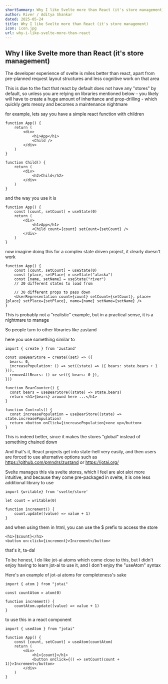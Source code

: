 ```yaml
---
shortSummary: Why I like Svelte more than React (it's store management)
author: River / Aditya Shankar
dated: 2025-05-24
title: Why I like Svelte more than React (it's store management)
icon: icon.jpg
url: why-i-like-svelte-more-than-react
---
```


## Why I like Svelte more than React (it's store management)

The developer experience of svelte is miles better than react, apart from pre-planned request layout structures and less cognitive work on that area

This is due to the fact that react by default does not have any "stores" by default, so unless you are relying on libraries mentioned below – you likely will have to create a huge amount of inheritance and prop-drilling - which quickly gets messy and becomes a maintenance nightmare

for example, lets say you have a simple react function with children

```tsx
function App() {
    return (
        <div>
            <h1>App</h1>
            <Child />
        </div>
    )
}

function Child() {
    return (
        <div>
            <h2>Child</h2>
        </div>
    )
}
```

and the way you use it is

```tsx
function App() {
    const [count, setCount] = useState(0)
    return (
        <div>
            <h1>App</h1>
            <Child count={count} setCount={setCount} />
        </div>
    )
}
```


now imagine doing this for a complex state driven project, it clearly doesn't work

```tsx
function App() {
    const [count, setCount] = useState(0)
    const [place, setPlace] = useState("alaska")
    const [name, setName] = useState("river")
    // 30 different states to load from
    
    // 30 different props to pass down
    <UserRepresentation count={count} setCount={setCount}, place={place} setPlace={setPlace}, name={name} setName={setName} />
}
```

This is probably not a "realistic" example, but in a practical sense, it is a nightmare to manage

So people turn to other libraries like zustand

here you use something similar to



```tsx
import { create } from 'zustand'

const useBearStore = create((set) => ({
  bears: 0,
  increasePopulation: () => set((state) => ({ bears: state.bears + 1 })),
  removeAllBears: () => set({ bears: 0 }),
}))

function BearCounter() {
  const bears = useBearStore((state) => state.bears)
  return <h1>{bears} around here ...</h1>
}

function Controls() {
  const increasePopulation = useBearStore((state) => state.increasePopulation)
  return <button onClick={increasePopulation}>one up</button>
}
``` 

This is indeed better, since it makes the stores "global" instead of something chained down

And that's it, React projects get into state-hell very easily, and then users are forced to use alternative options such as https://github.com/pmndrs/zustand or https://jotai.org/

Svelte manages this via svelte stores, which I feel are alot alot more intuitive, and because they come pre-packaged in svelte, it is one less additional library to use

```svelte
import {writable} from 'svelte/store'

let count = writable(0)

function increment() {
    count.update((value) => value + 1)
}
```

and when using them in html, you can use the $ prefix to access the store

```svelte
<h1>{$count}</h1>
<button on:click={increment}>Increment</button>
```

that's it, ta-da!

To be honest, I do like jot-ai atoms which come close to this, but I didn't enjoy having to learn jot-ai to use it, and I don't enjoy the "useAtom" syntax

Here's an example of jot-ai atoms for completeness's sake

```tsx
import { atom } from "jotai"

const countAtom = atom(0)

function increment() {
    countAtom.update((value) => value + 1)
}
```

to use this in a react component

```tsx
import { useAtom } from "jotai"

function App() {
    const [count, setCount] = useAtom(countAtom)
    return (
        <div>
            <h1>{count}</h1>
            <button onClick={() => setCount(count + 1)}>Increment</button>
        </div>
    )
}
````


